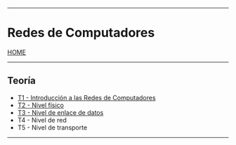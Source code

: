 
---
# Redes de Computadores

[HOME](../../README.md)

---

## Teoría

- [T1 - Introducción a las Redes de Computadores](data/T1.md)
- [T2 - Nivel físico](data/T2.md)
- [T3 - Nivel de enlace de datos](data/T3.md)
- T4 - Nivel de red
- T5 - Nivel de transporte

---